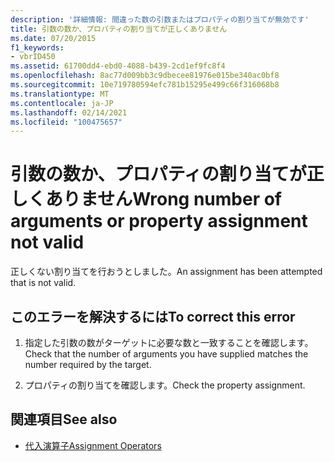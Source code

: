 ```yaml
---
description: '詳細情報: 間違った数の引数またはプロパティの割り当てが無効です'
title: 引数の数か、プロパティの割り当てが正しくありません
ms.date: 07/20/2015
f1_keywords:
- vbrID450
ms.assetid: 61700dd4-ebd0-4088-b439-2cd1ef9fc8f4
ms.openlocfilehash: 8ac77d009bb3c9dbecee81976e015be340ac0bf8
ms.sourcegitcommit: 10e719780594efc781b15295e499c66f316068b8
ms.translationtype: MT
ms.contentlocale: ja-JP
ms.lasthandoff: 02/14/2021
ms.locfileid: "100475657"
---
```

# <a name="wrong-number-of-arguments-or-property-assignment-not-valid"></a><span data-ttu-id="9ea56-103">引数の数か、プロパティの割り当てが正しくありません</span><span class="sxs-lookup"><span data-stu-id="9ea56-103">Wrong number of arguments or property assignment not valid</span></span>

<span data-ttu-id="9ea56-104">正しくない割り当てを行おうとしました。</span><span class="sxs-lookup"><span data-stu-id="9ea56-104">An assignment has been attempted that is not valid.</span></span>  
  
## <a name="to-correct-this-error"></a><span data-ttu-id="9ea56-105">このエラーを解決するには</span><span class="sxs-lookup"><span data-stu-id="9ea56-105">To correct this error</span></span>  
  
1. <span data-ttu-id="9ea56-106">指定した引数の数がターゲットに必要な数と一致することを確認します。</span><span class="sxs-lookup"><span data-stu-id="9ea56-106">Check that the number of arguments you have supplied matches the number required by the target.</span></span>  
  
2. <span data-ttu-id="9ea56-107">プロパティの割り当てを確認します。</span><span class="sxs-lookup"><span data-stu-id="9ea56-107">Check the property assignment.</span></span>  
  
## <a name="see-also"></a><span data-ttu-id="9ea56-108">関連項目</span><span class="sxs-lookup"><span data-stu-id="9ea56-108">See also</span></span>

- [<span data-ttu-id="9ea56-109">代入演算子</span><span class="sxs-lookup"><span data-stu-id="9ea56-109">Assignment Operators</span></span>](../language-reference/operators/assignment-operators.md)

